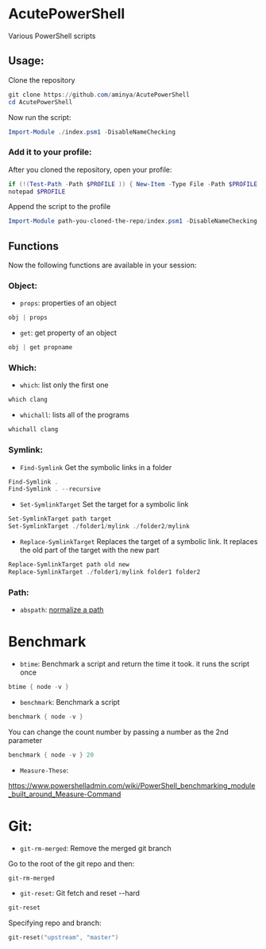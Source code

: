 # AcutePowerShell
 Various PowerShell scripts


## Usage:
Clone the repository
```ps1
git clone https://github.com/aminya/AcutePowerShell
cd AcutePowerShell
```

Now run the script:
```ps1
Import-Module ./index.psm1 -DisableNameChecking
```

### Add it to your profile:
After you cloned the repository, open your profile:
```ps1
if (!(Test-Path -Path $PROFILE )) { New-Item -Type File -Path $PROFILE -Force }
notepad $PROFILE
```

Append the script to the profile
```ps1
Import-Module path-you-cloned-the-repo/index.psm1 -DisableNameChecking
```

## Functions
Now the following functions are available in your session:


### Object:
- `props`:
properties of an object
```ps1
obj | props
```

- `get`:
get property of an object
```ps1
obj | get propname
```

### Which:

- `which`:
list only the first one
```ps1
which clang
```

- `whichall`:
lists all of the programs
```ps1
whichall clang
```

### Symlink:

- `Find-Symlink`
Get the symbolic links in a folder
```ps1
Find-Symlink .
Find-Symlink . --recursive
```

- `Set-SymlinkTarget`
Set the target for a symbolic link
```ps1
Set-SymlinkTarget path target
Set-SymlinkTarget ./folder1/mylink ./folder2/mylink
```

- `Replace-SymlinkTarget`
Replaces the target of a symbolic link. It replaces the old part of the target with the new part
```ps1
Replace-SymlinkTarget path old new
Replace-SymlinkTarget ./folder1/mylink folder1 folder2
```

### Path:

- `abspath`:
[normalize a path](https://stackoverflow.com/questions/495618/how-to-normalize-a-path-in-powershell)

# Benchmark

- `btime`:
Benchmark a script and return the time it took.
it runs the script once
```ps1
btime { node -v }
```

- `benchmark`:
Benchmark a script
```ps1
benchmark { node -v }
```

You can change the count number by passing a number as the 2nd parameter
```ps1
benchmark { node -v } 20
```

- `Measure-These`:

https://www.powershelladmin.com/wiki/PowerShell_benchmarking_module_built_around_Measure-Command

# Git:

- `git-rm-merged`:
Remove the merged git branch

Go to the root of the git repo and then:
```ps1
git-rm-merged
```


- `git-reset`:
Git fetch and reset --hard

```ps1
git-reset
```

Specifying repo and branch:
```ps1
git-reset("upstream", "master")
```
